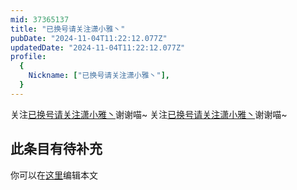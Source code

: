 ```yaml
---
mid: 37365137
title: "已换号请关注潇小雅丶"
pubDate: "2024-11-04T11:22:12.077Z"
updatedDate: "2024-11-04T11:22:12.077Z"
profile:
  {
    Nickname: ["已换号请关注潇小雅丶"],
  }
---
```


关注[已换号请关注潇小雅丶](https://space.bilibili.com/37365137)谢谢喵~ 关注[已换号请关注潇小雅丶](https://space.bilibili.com/37365137)谢谢喵~

## 此条目有待补充
你可以在[这里](https://github.com/Yuhanawa/VTuber.ICU/edit/master/src/content/v/已换号请关注潇小雅丶/index.md)编辑本文
